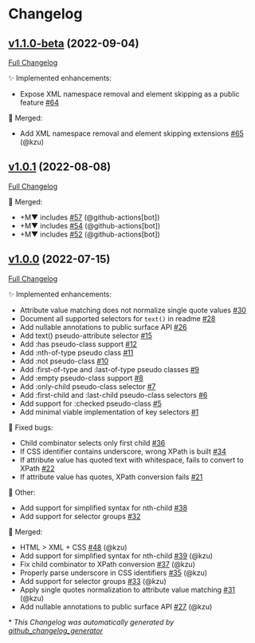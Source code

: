 # Changelog

## [v1.1.0-beta](https://github.com/devlooped/web/tree/v1.1.0-beta) (2022-09-04)

[Full Changelog](https://github.com/devlooped/web/compare/v1.0.1...v1.1.0-beta)

:sparkles: Implemented enhancements:

- Expose XML namespace removal and element skipping as a public feature [\#64](https://github.com/devlooped/web/issues/64)

:twisted_rightwards_arrows: Merged:

- Add XML namespace removal and element skipping extensions [\#65](https://github.com/devlooped/web/pull/65) (@kzu)

## [v1.0.1](https://github.com/devlooped/web/tree/v1.0.1) (2022-08-08)

[Full Changelog](https://github.com/devlooped/web/compare/v1.0.0...v1.0.1)

:twisted_rightwards_arrows: Merged:

- +M▼ includes [\#57](https://github.com/devlooped/web/pull/57) (@github-actions[bot])
- +M▼ includes [\#54](https://github.com/devlooped/web/pull/54) (@github-actions[bot])
- +M▼ includes [\#52](https://github.com/devlooped/web/pull/52) (@github-actions[bot])

## [v1.0.0](https://github.com/devlooped/web/tree/v1.0.0) (2022-07-15)

[Full Changelog](https://github.com/devlooped/web/compare/23dbc1d83526813ee629825930bdda91276be196...v1.0.0)

:sparkles: Implemented enhancements:

- Attribute value matching does not normalize single quote values [\#30](https://github.com/devlooped/web/issues/30)
- Document all supported selectors for `text()` in readme [\#28](https://github.com/devlooped/web/issues/28)
- Add nullable annotations to public surface API [\#26](https://github.com/devlooped/web/issues/26)
- Add text\(\) pseudo-attribute selector [\#15](https://github.com/devlooped/web/issues/15)
- Add :has pseudo-class support [\#12](https://github.com/devlooped/web/issues/12)
- Add :nth-of-type pseudo class [\#11](https://github.com/devlooped/web/issues/11)
- Add :not pseudo-class [\#10](https://github.com/devlooped/web/issues/10)
- Add :first-of-type and :last-of-type pseudo classes [\#9](https://github.com/devlooped/web/issues/9)
- Add :empty pseudo-class support [\#8](https://github.com/devlooped/web/issues/8)
- Add :only-child pseudo-class selector [\#7](https://github.com/devlooped/web/issues/7)
- Add :first-child and :last-child pseudo-class selectors [\#6](https://github.com/devlooped/web/issues/6)
- Add support for :checked pseudo-class [\#5](https://github.com/devlooped/web/issues/5)
- Add minimal viable implementation of key selectors [\#1](https://github.com/devlooped/web/issues/1)

:bug: Fixed bugs:

- Child combinator selects only first child [\#36](https://github.com/devlooped/web/issues/36)
- If CSS identifier contains underscore, wrong XPath is built [\#34](https://github.com/devlooped/web/issues/34)
- If attribute value has quoted text with whitespace, fails to convert to XPath [\#22](https://github.com/devlooped/web/issues/22)
- If attribute value has quotes, XPath conversion fails [\#21](https://github.com/devlooped/web/issues/21)

:hammer: Other:

- Add support for simplified syntax for nth-child [\#38](https://github.com/devlooped/web/issues/38)
- Add support for selector groups [\#32](https://github.com/devlooped/web/issues/32)

:twisted_rightwards_arrows: Merged:

- HTML \> XML + CSS [\#48](https://github.com/devlooped/web/pull/48) (@kzu)
- Add support for simplified syntax for nth-child [\#39](https://github.com/devlooped/web/pull/39) (@kzu)
- Fix child combinator to XPath conversion [\#37](https://github.com/devlooped/web/pull/37) (@kzu)
- Properly parse underscore in CSS identifiers [\#35](https://github.com/devlooped/web/pull/35) (@kzu)
- Add support for selector groups [\#33](https://github.com/devlooped/web/pull/33) (@kzu)
- Apply single quotes normalization to attribute value matching [\#31](https://github.com/devlooped/web/pull/31) (@kzu)
- Add nullable annotations to public surface API [\#27](https://github.com/devlooped/web/pull/27) (@kzu)



\* *This Changelog was automatically generated by [github_changelog_generator](https://github.com/github-changelog-generator/github-changelog-generator)*
